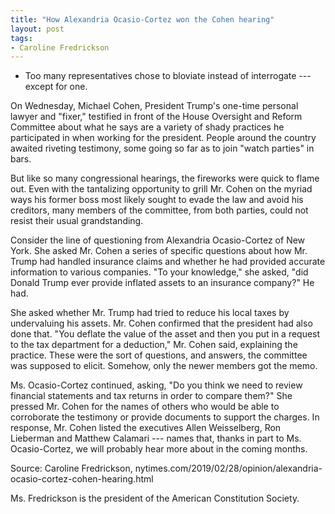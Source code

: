 ```yaml
---
title: "How Alexandria Ocasio-Cortez won the Cohen hearing"
layout: post
tags:
- Caroline Fredrickson
---
```


- Too many representatives chose to bloviate instead of interrogate --- except for one.

On Wednesday, Michael Cohen, President Trump's one-time personal lawyer and "fixer," testified in front of the House Oversight and Reform Committee about what he says are a variety of shady practices he participated in when working for the president. People around the country awaited riveting testimony, some going so far as to join "watch parties" in bars.

But like so many congressional hearings, the fireworks were quick to flame out. Even with the tantalizing opportunity to grill Mr. Cohen on the myriad ways his former boss most likely sought to evade the law and avoid his creditors, many members of the committee, from both parties, could not resist their usual grandstanding.

Consider the line of questioning from Alexandria Ocasio-Cortez of New York. She asked Mr. Cohen a series of specific questions about how Mr. Trump had handled insurance claims and whether he had provided accurate information to various companies. "To your knowledge," she asked, "did Donald Trump ever provide inflated assets to an insurance company?" He had.

She asked whether Mr. Trump had tried to reduce his local taxes by undervaluing his assets. Mr. Cohen confirmed that the president had also done that. "You deflate the value of the asset and then you put in a request to the tax department for a deduction," Mr. Cohen said, explaining the practice. These were the sort of questions, and answers, the committee was supposed to elicit. Somehow, only the newer members got the memo.

Ms. Ocasio-Cortez continued, asking, "Do you think we need to review financial statements and tax returns in order to compare them?" She pressed Mr. Cohen for the names of others who would be able to corroborate the testimony or provide documents to support the charges. In response, Mr. Cohen listed the executives Allen Weisselberg, Ron Lieberman and Matthew Calamari --- names that, thanks in part to Ms. Ocasio-Cortez, we will probably hear more about in the coming months.

Source: Caroline Fredrickson, nytimes.com/2019/02/28/opinion/alexandria-ocasio-cortez-cohen-hearing.html

Ms. Fredrickson is the president of the American Constitution Society.
